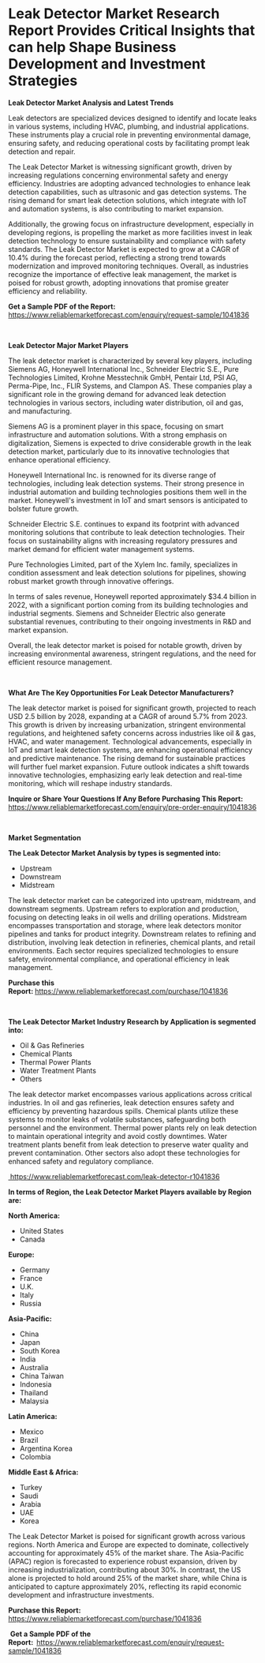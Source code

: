 <p><h1>Leak Detector Market Research Report Provides Critical Insights that can help Shape Business Development and Investment Strategies</h1></p><p><strong>Leak Detector Market Analysis and Latest Trends</strong></p>
<p><p>Leak detectors are specialized devices designed to identify and locate leaks in various systems, including HVAC, plumbing, and industrial applications. These instruments play a crucial role in preventing environmental damage, ensuring safety, and reducing operational costs by facilitating prompt leak detection and repair.</p><p>The Leak Detector Market is witnessing significant growth, driven by increasing regulations concerning environmental safety and energy efficiency. Industries are adopting advanced technologies to enhance leak detection capabilities, such as ultrasonic and gas detection systems. The rising demand for smart leak detection solutions, which integrate with IoT and automation systems, is also contributing to market expansion.</p><p>Additionally, the growing focus on infrastructure development, especially in developing regions, is propelling the market as more facilities invest in leak detection technology to ensure sustainability and compliance with safety standards. The Leak Detector Market is expected to grow at a CAGR of 10.4% during the forecast period, reflecting a strong trend towards modernization and improved monitoring techniques. Overall, as industries recognize the importance of effective leak management, the market is poised for robust growth, adopting innovations that promise greater efficiency and reliability.</p></p>
<p><strong>Get a Sample PDF of the Report:&nbsp;</strong> <a href="https://www.reliablemarketforecast.com/enquiry/request-sample/1041836?utm_campaign=3196&utm_medium=2&utm_source=Github&utm_content=ia&utm_term=15042025&utm_id=leak-detector">https://www.reliablemarketforecast.com/enquiry/request-sample/1041836</a></p>
<p>&nbsp;</p>
<p><strong>Leak Detector Major Market Players</strong></p>
<p><p>The leak detector market is characterized by several key players, including Siemens AG, Honeywell International Inc., Schneider Electric S.E., Pure Technologies Limited, Krohne Messtechnik GmbH, Pentair Ltd, PSI AG, Perma-Pipe, Inc., FLIR Systems, and Clampon AS. These companies play a significant role in the growing demand for advanced leak detection technologies in various sectors, including water distribution, oil and gas, and manufacturing.</p><p>Siemens AG is a prominent player in this space, focusing on smart infrastructure and automation solutions. With a strong emphasis on digitalization, Siemens is expected to drive considerable growth in the leak detection market, particularly due to its innovative technologies that enhance operational efficiency.</p><p>Honeywell International Inc. is renowned for its diverse range of technologies, including leak detection systems. Their strong presence in industrial automation and building technologies positions them well in the market. Honeywell's investment in IoT and smart sensors is anticipated to bolster future growth.</p><p>Schneider Electric S.E. continues to expand its footprint with advanced monitoring solutions that contribute to leak detection technologies. Their focus on sustainability aligns with increasing regulatory pressures and market demand for efficient water management systems.</p><p>Pure Technologies Limited, part of the Xylem Inc. family, specializes in condition assessment and leak detection solutions for pipelines, showing robust market growth through innovative offerings.</p><p>In terms of sales revenue, Honeywell reported approximately $34.4 billion in 2022, with a significant portion coming from its building technologies and industrial segments. Siemens and Schneider Electric also generate substantial revenues, contributing to their ongoing investments in R&D and market expansion.</p><p>Overall, the leak detector market is poised for notable growth, driven by increasing environmental awareness, stringent regulations, and the need for efficient resource management.</p></p>
<p>&nbsp;</p>
<p><strong>What Are The Key Opportunities For Leak Detector Manufacturers?</strong></p>
<p><p>The leak detector market is poised for significant growth, projected to reach USD 2.5 billion by 2028, expanding at a CAGR of around 5.7% from 2023. This growth is driven by increasing urbanization, stringent environmental regulations, and heightened safety concerns across industries like oil & gas, HVAC, and water management. Technological advancements, especially in IoT and smart leak detection systems, are enhancing operational efficiency and predictive maintenance. The rising demand for sustainable practices will further fuel market expansion. Future outlook indicates a shift towards innovative technologies, emphasizing early leak detection and real-time monitoring, which will reshape industry standards.</p></p>
<p><strong>Inquire or Share Your Questions If Any Before Purchasing This Report:</strong> <a href="https://www.reliablemarketforecast.com/enquiry/pre-order-enquiry/1041836?utm_campaign=3196&utm_medium=2&utm_source=Github&utm_content=ia&utm_term=15042025&utm_id=leak-detector">https://www.reliablemarketforecast.com/enquiry/pre-order-enquiry/1041836</a></p>
<p>&nbsp;</p>
<p><strong>Market Segmentation</strong></p>
<p><strong>The Leak Detector Market Analysis by types is segmented into:</strong></p>
<p><ul><li>Upstream</li><li>Downstream</li><li>Midstream</li></ul></p>
<p><p>The leak detector market can be categorized into upstream, midstream, and downstream segments. Upstream refers to exploration and production, focusing on detecting leaks in oil wells and drilling operations. Midstream encompasses transportation and storage, where leak detectors monitor pipelines and tanks for product integrity. Downstream relates to refining and distribution, involving leak detection in refineries, chemical plants, and retail environments. Each sector requires specialized technologies to ensure safety, environmental compliance, and operational efficiency in leak management.</p></p>
<p><strong>Purchase this Report:&nbsp;</strong><a href="https://www.reliablemarketforecast.com/purchase/1041836?utm_campaign=3196&utm_medium=2&utm_source=Github&utm_content=ia&utm_term=15042025&utm_id=leak-detector">https://www.reliablemarketforecast.com/purchase/1041836</a></p>
<p>&nbsp;</p>
<p><strong>The Leak Detector Market Industry Research by Application is segmented into:</strong></p>
<p><ul><li>Oil & Gas Refineries</li><li>Chemical Plants</li><li>Thermal Power Plants</li><li>Water Treatment Plants</li><li>Others</li></ul></p>
<p><p>The leak detector market encompasses various applications across critical industries. In oil and gas refineries, leak detection ensures safety and efficiency by preventing hazardous spills. Chemical plants utilize these systems to monitor leaks of volatile substances, safeguarding both personnel and the environment. Thermal power plants rely on leak detection to maintain operational integrity and avoid costly downtimes. Water treatment plants benefit from leak detection to preserve water quality and prevent contamination. Other sectors also adopt these technologies for enhanced safety and regulatory compliance.</p></p>
<p><a href="https://www.reliablemarketforecast.com/leak-detector-r1041836?utm_campaign=3196&utm_medium=2&utm_source=Github&utm_content=ia&utm_term=15042025&utm_id=leak-detector">&nbsp;https://www.reliablemarketforecast.com/leak-detector-r1041836</a></p>
<p><strong>In terms of Region, the Leak Detector Market Players available by Region are:</strong></p>
<p>
    <p> <strong> North America: </strong>
        <ul>
            <li>United States</li>
            <li>Canada</li>
        </ul>
        </p> 
    <p> <strong> Europe: </strong>
        <ul>
            <li>Germany</li>
            <li>France</li>
            <li>U.K.</li>
            <li>Italy</li>
            <li>Russia</li>
        </ul>
        </p> 
    <p> <strong> Asia-Pacific: </strong>
        <ul>
            <li>China</li>
            <li>Japan</li>
            <li>South Korea</li>
            <li>India</li>
            <li>Australia</li>
            <li>China Taiwan</li>
            <li>Indonesia</li>
            <li>Thailand</li>
            <li>Malaysia</li>
        </ul>
        </p> 
    <p> <strong> Latin America: </strong>
        <ul>
            <li>Mexico</li>
            <li>Brazil</li>
            <li>Argentina Korea</li>
            <li>Colombia</li>
        </ul>
        </p> 
    <p> <strong> Middle East & Africa: </strong>
        <ul>
            <li>Turkey</li>
            <li>Saudi</li>
            <li>Arabia</li>
            <li>UAE</li>
            <li>Korea</li>
        </ul>
    </p>
    </p>
<p><p>The Leak Detector Market is poised for significant growth across various regions. North America and Europe are expected to dominate, collectively accounting for approximately 45% of the market share. The Asia-Pacific (APAC) region is forecasted to experience robust expansion, driven by increasing industrialization, contributing about 30%. In contrast, the US alone is projected to hold around 25% of the market share, while China is anticipated to capture approximately 20%, reflecting its rapid economic development and infrastructure investments.</p></p>
<p><strong>Purchase this Report: </strong><a href="https://www.reliablemarketforecast.com/purchase/1041836?utm_campaign=3196&utm_medium=2&utm_source=Github&utm_content=ia&utm_term=15042025&utm_id=leak-detector">https://www.reliablemarketforecast.com/purchase/1041836</a></p>
<p>&nbsp;<strong>Get a Sample PDF of the Report:&nbsp;&nbsp;</strong><a href="https://www.reliablemarketforecast.com/enquiry/request-sample/1041836?utm_campaign=3196&utm_medium=2&utm_source=Github&utm_content=ia&utm_term=15042025&utm_id=leak-detector">https://www.reliablemarketforecast.com/enquiry/request-sample/1041836</a></p>
<p><strong></strong></p>
<p><p></p><p></p><p></p></p>